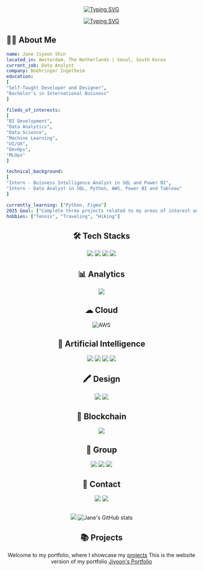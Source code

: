 <div align="center">
 
<a href="https://git.io/typing-svg"><img src="https://readme-typing-svg.demolab.com?font=Quantico&size=26&pause=1000&color=53F757&width=435&lines=Hi+there!+;Welcome+to+Jane's+GitHub+-+%E2%99%A1;I+am+a+data+analyst+and+BI+developer.;based+in+Amsterdam+and+Seoul;We+can+connect+on+LinkedIn%2C+Gmail.;I+am+also+interested+in+UI%2FUX.;Please+feel+free+to+contact+me!" alt="Typing SVG" /></a>

<a href="https://git.io/typing-svg"><img src="https://readme-typing-svg.demolab.com?font=Orbit&size=26&pause=1000&color=53F757&width=435&lines=%EC%95%88%EB%85%95%ED%95%98%EC%84%B8%EC%9A%94!;%EC%A0%80%EC%9D%98+%EA%B9%83%ED%97%99%EC%97%90+%EC%98%A4%EC%8B%A0+%EA%B2%83%EC%9D%84+%ED%99%98%EC%98%81%ED%95%A9%EB%8B%88%EB%8B%A4.;%EC%A0%80%EB%8A%94+%EB%8D%B0%EC%9D%B4%ED%84%B0%EB%B6%84%EC%84%9D%EA%B3%BC+BI%EB%A5%BC+%ED%95%98%EA%B3%A0%EC%9E%88%EC%8A%B5%EB%8B%88%EB%8B%A4.;%EC%95%94%EC%8A%A4%ED%85%8C%EB%A5%B4%EB%8B%B4%EA%B3%BC+%EC%84%9C%EC%9A%B8%EC%97%90%EC%84%9C+%EC%9D%BC%ED%95%98%EA%B3%A0%EC%9E%88%EC%8A%B5%EB%8B%88%EB%8B%A4.;%EC%A0%80%EB%8A%94+UI%2FUX%EC%97%90%EB%8F%84+%EA%B4%80%EC%8B%AC%EC%9D%B4+%EC%9E%88%EC%8A%B5%EB%8B%88%EB%8B%A4.;%ED%8E%B8%ED%95%98%EA%B2%8C+%EB%88%84%EA%B5%AC%EB%93%A0+%EC%97%B0%EB%9D%BD%EC%A3%BC%EC%84%B8%EC%9A%94!;%EA%B0%90%EC%82%AC%ED%95%A9%EB%8B%88%EB%8B%A4." alt="Typing SVG" /></a>

</div>

## 👩‍💻 About Me

```yaml
name: Jane Jiyoon Shin
located_in: Amsterdam, The Netherlands | Seoul, South Korea
current_job: Data Analyst
company: Boehringer Ingelheim
education:
[
"Self-Taught Developer and Designer",
"Bachelor's in International Business"
]

fileds_of_interests:
[
"BI Development",
"Data Analytics",
"Data Science",
"Machine Learning",
"UI/UX",
"DevOps",
"MLOps"
]

technical_background:
[
"Intern - Buisness Intelligence Analyst in SQL and Power BI",
"Intern - Data Analyst in SQL, Python, AWS, Power BI and Tableau"
]

currently_learning: ["Python, Figma"]
2025 Goal: ["Complete three projects related to my areas of interest and learn and become proficient in Python and Figma"]
hobbies: ["Tennis", "Traveling", "Hiking"]
```



<div align="center">
 


## 🛠️ Tech Stacks
<img src="https://img.shields.io/badge/python-3776AB?style=for-the-badge&logo=python&logoColor=white"> <img src="https://img.shields.io/badge/Numpy-777BB4?style=for-the-badge&logo=numpy&logoColor=white"> <img src="https://img.shields.io/badge/Pandas-2C2D72?style=for-the-badge&logo=pandas&logoColor=white">  <img src="https://img.shields.io/badge/mysql-4479A1?style=for-the-badge&logo=mysql&logoColor=white">

## 📊 Analytics

<img src="https://img.shields.io/badge/Tableau-E97627?style=for-the-badge&logo=Tableau&logoColor=white">

## ☁ Cloud
<img alt="AWS" src="https://img.shields.io/badge/Amazon AWS-f7f7f7?style=for-the-badge&logo=AmazonAWS&logoColor=f89400"> 

## 🤖 Artificial Intelligence 
<img src="https://img.shields.io/badge/ChatGPT-74aa9c?style=for-the-badge&logo=openai&logoColor=white"> <img src="https://img.shields.io/badge/Claude-D97757?style=for-the-badge&logo=claude&logoColor=white"> <img src="https://img.shields.io/badge/Google%20Gemini-8E75B2?style=for-the-badge&logo=googlegemini&logoColor=white"> <img src="https://img.shields.io/badge/Perplexity-1FB8CD?style=for-the-badge&logo=perplexity&logoColor=white">

## 🖍 Design
<img src="https://img.shields.io/badge/Adobe%20Illustrator-FF9A00?style=for-the-badge&logo=adobe%20illustrator&logoColor=white"> <img src="https://img.shields.io/badge/Figma-F24E1E?style=for-the-badge&logo=figma&logoColor=white">

## 🔗 Blockchain
<img src="https://img.shields.io/badge/Coinbase-0052FF?style=for-the-badge&logo=Coinbase&logoColor=white">

## 🤜 Group
<img src="https://img.shields.io/badge/Slack-4A154B?style=for-the-badge&logo=slack&logoColor=white"> <img src="https://img.shields.io/badge/Microsoft_Teams-6264A7?style=for-the-badge&logo=microsoft-teams&logoColor=white"> <img src="https://img.shields.io/badge/Zoom-2D8CFF?style=for-the-badge&logo=zoom&logoColor=white"> 


## 📱 Contact
<img src="https://img.shields.io/badge/Gmail-D14836?style=for-the-badge&logo=gmail&logoColor=white"> <img src="https://img.shields.io/badge/WhatsApp-25D366?style=for-the-badge&logo=whatsapp&logoColor=white">






##

 <img src="https://github-readme-stats.vercel.app/api/top-langs/?username=janejiyoon&layout=compact&theme=dark" /> ![Jane's GitHub stats](https://github-readme-stats.vercel.app/api?username=janejiyoon&show_icons=true&theme=radical)





## 📚 Projects  
Welcome to my portfolio, where I showcase my [projects](https://github.com/jiyoonjane/Portfolio_guide)
This is the website version of my portfolio [Jiyoon's Portfolio](https://jiyoonjane.github.io/)



</div>
